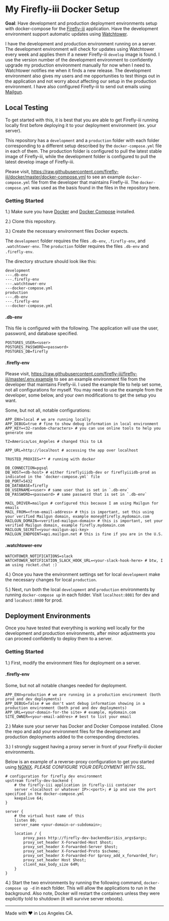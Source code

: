# My Firefly-iii Docker Setup

**Goal**: Have development and production deployment environments setup
with docker-compose for the [Firefly-iii](https://www.firefly-iii.org/) application. Have the development environment support automatic updates using
[Watchtower](https://containrrr.github.io/watchtower/).

I have the development and production environment running on a server. The development environment will check for updates using Watchtower every week and applies them if a newer Firefly-iii `develop` image is found. I use the version number of the development environment to confidently upgrade my production environment manually for now when I need to. Watchtower notifies me when it finds a new release. The development environment also gives my users and me opportunities to test things out in the application and not worry about affecting our setup in the production environment. I have also configured Firefly-iii
to send out emails using [Mailgun](https://www.mailgun.com/).

## Local Testing

To get started with this, it is best that you are able to get Firefly-iii running locally
first before deploying it to your deployment environment (ex. your server).

This repository has a `development` and a `production` folder with each folder corresponding
to a different setup described by the `docker-compose.yml` file in each of them. The
production folder is configured to pull the latest stable image of Firefly-iii, while the
development folder is configured to pull the latest develop image of Firefly-iii.

Please visit, https://raw.githubusercontent.com/firefly-iii/docker/master/docker-compose.yml
to see an example `docker-compose.yml` file from the developer that maintains Firefly-iii.
The `docker-compose.yml` was used as the basis found in the files in the repository here.

### Getting Started

1.) Make sure you have [Docker](https://www.docker.com/) and [Docker Compose](https://docs.docker.com/compose/) installed.

2.) Clone this repository.

3.) Create the necessary environment files Docker expects.

The `development` folder requires the files `.db-env`, `.firefly-env`, and `.watchtower-env`.
The `production` folder requires the files `.db-env` and `.firefly-env`.

The directory structure should look like this:

```
development
---.db-env
---.firefly-env
---.watchtower-env
---docker-compose.yml
production
---.db-env
---.firefly-env
---docker-compose.yml
```

#### .db-env

This file is configured with the following. The application will use the user, password,
and database specified.

```
POSTGRES_USER=<user>
POSTGRES_PASSWORD=<password>
POSTGRES_DB=firefly
```

#### .firefly-env

Please visit, https://raw.githubusercontent.com/firefly-iii/firefly-iii/master/.env.example
to see an example environment file from the developer that maintains Firefly-iii.
I used the example file to help set some, not all configurations for myself. You may need to
use the example from the developer, some below, and your own modifications to get the setup
you want.

Some, but not all, notable configurations:

```
APP_ENV=local # we are running locally
APP_DEBUG=true # fine to show debug information in local environment
APP_KEY=<32-random-characters> # you can use online tools to help you generate one

TZ=America/Los_Angeles # changed this to LA

APP_URL=http://localhost # accessing the app over localhost

TRUSTED_PROXIES=** # running with docker

DB_CONNECTION=pgsql
DB_HOST=<db-host> # either fireflyiiidb-dev or fireflyiiidb-prod as indicated in the `docker-compose.yml` file
DB_PORT=5432
DB_DATABASE=firefly
DB_USERNAME=<user> # same user that is set in `.db-env`
DB_PASSWORD=<password> # same password that is set in `.db-env`

MAIL_DRIVER=mailgun # configured this because I am using Mailgun for emails
MAIL_FROM=<from-email-address> # this is important, set this using your verified Mailgun domain, example money@firefly.mydomain.com
MAILGUN_DOMAIN=<verified-mailgun-domain> # this is important, set your verified Mailgun domain, example firefly.mydomain.com
MAILGUN_SECRET=<your-mailgun-api-key>
MAILGUN_ENDPOINT=api.mailgun.net # this is fine if you are in the U.S.
```

#### .watchtower-env

```
WATCHTOWER_NOTIFICATIONS=slack
WATCHTOWER_NOTIFICATION_SLACK_HOOK_URL=<your-slack-hook-here> # btw, I am using rocket.chat :)
```

4.) Once you have the environment settings set for local `development` make the necessary changes for local `production`.

5.) Next, run both the local `development` and `production` environments by running
`docker-compose up` in each folder. Visit `localhost:8081` for dev and and `locahost:8080`
for prod.

## Deployment Environments

Once you have tested that everything is working well locally for the development and
production environments, after minor adjustments you can proceed confidently to deploy them
to a server.

### Getting Started

1.) First, modify the environment files for deployment on a server.

#### .firefly-env

Some, but not all notable changes needed for deployment.

```
APP_ENV=production # we are running in a production environment (both prod and dev deployments)
APP_DEBUG=false # we don't want debug information showing in a production environment (both prod and dev deployments)
APP_URL=<your-domain-for-the site> # example, mydomain.com
SITE_OWNER=<your-email-addres> # best to list your email
```

2.) Make sure your server has Docker and Docker Compose installed. Clone the repo and add
your environment files for the development and production deployments added to the
corresponding directories.

3.) I strongly suggest having a proxy server in front of your Firefly-iii docker environments.

Below is an example of a reverse-proxy configuration to get you started using [NGNIX](https://www.nginx.com/).
*PLEASE CONFIGURE YOUR DEPLOYMENT WITH SSL.*

```
# configuration for firefly dev environment
upstream firefly-dev-backend {
    # the firefly-iii application in firefly-iii container
    server <localhost or whatever IP>:<port>; # ip and use the port specified in the docker-compose.yml
    keepalive 64;
}

server {
    # the virtual host name of this
    listen 80;
    server_name <your-domain-or-subdomain>;

    location / {
        proxy_pass http://firefly-dev-backend$uri$is_args$args;
        proxy_set_header X-Forwarded-Host $host;
        proxy_set_header X-Forwarded-Server $host;
        proxy_set_header X-Forwarded-Proto $scheme;
        proxy_set_header X-Forwarded-For $proxy_add_x_forwarded_for;
        proxy_set_header Host $host;
        client_max_body_size 64M;
    }
}

```

4.) Start the two environments by running the following command, `docker-compose up -d` in each folder. This will
allow the applications to run in the background. Also note, Docker will restart the containers unless
they were explicitly told to shutdown (it will survive server reboots).

----------------------------------------------------------------------------------------------------------
Made with ♥ in Los Angeles CA.
